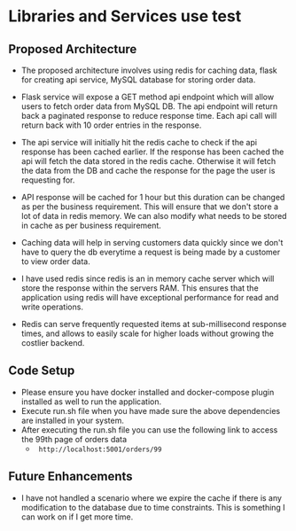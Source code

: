 # Libraries and Services use test

## Proposed Architecture

- The proposed architecture involves using redis for caching data, flask for creating api service, MySQL database for storing order data.

- Flask service will expose a GET method api endpoint which will allow users to fetch order data from MySQL DB. The api endpoint will return back a paginated response to reduce response time. Each api call will return back with 10 order entries in the response.

- The api service will initially hit the redis cache to check if the api response has been cached earlier. If the response has been cached the api will fetch the data stored in the redis cache. Otherwise it will fetch the data from the DB and cache the response for the page the user is requesting for.

- API response will be cached for 1 hour but this duration can be changed as per the business requirement. This will ensure that we don't store a lot of data in redis memory. We can also modify what needs to be stored in cache as per business requirement.

- Caching data will help in serving customers data quickly since we don't have to query the db everytime a request is being made by a customer to view order data.

- I have used redis since redis is an in memory cache server which will store the response within the servers RAM. This ensures that the application using redis will have exceptional performance for read and write operations.

- Redis can serve frequently requested items at sub-millisecond response times, and allows to easily scale for higher loads without growing the costlier backend.

## Code Setup

- Please ensure you have docker installed and docker-compose plugin installed as well to run the application.
- Execute run.sh file when you have made sure the above dependencies are installed in your system.
- After executing the run.sh file you can use the following link to access the 99th page of orders data
  - ` http://localhost:5001/orders/99`

## Future Enhancements

- I have not handled a scenario where we expire the cache if there is any modification to the database due to time constraints. This is something I can work on if I get more time.
